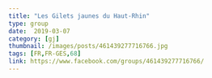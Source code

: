 ```yaml
---
title: "Les Gilets jaunes du Haut-Rhin"
type: group
date:  2019-03-07
category: [gj]
thumbnail: /images/posts/461439277716766.jpg
tags: [FR,FR-GES,68]
link: https://www.facebook.com/groups/461439277716766/
---
```

